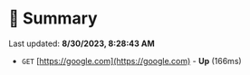 # 📖 Summary
Last updated: **8/30/2023, 8:28:43 AM**

- `GET` [https://google.com](https://google.com) - **Up** (166ms)
